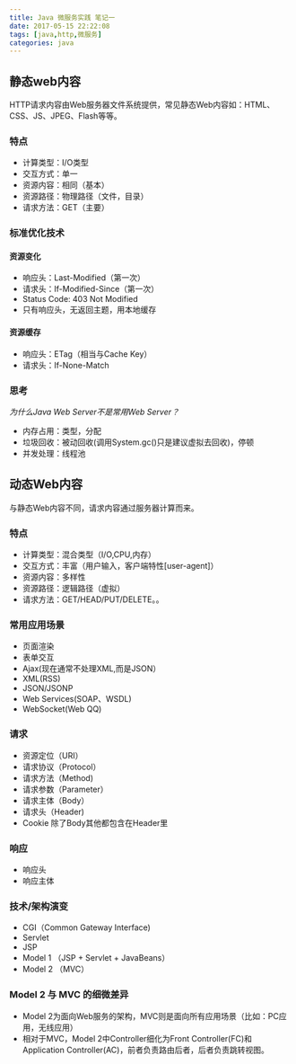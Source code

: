 ```yaml
---
title: Java 微服务实践 笔记一
date: 2017-05-15 22:22:08
tags: [java,http,微服务]
categories: java
---
```


## 静态web内容

HTTP请求内容由Web服务器文件系统提供，常见静态Web内容如：HTML、CSS、JS、JPEG、Flash等等。

### 特点

 - 计算类型：I/O类型
 - 交互方式：单一
 - 资源内容：相同（基本）
 - 资源路径：物理路径（文件，目录）
 - 请求方法：GET（主要）

### 标准优化技术

#### 资源变化
- 响应头：Last-Modified（第一次）
- 请求头：If-Modified-Since（第一次）
- Status Code: 403 Not Modified
- 只有响应头，无返回主题，用本地缓存

#### 资源缓存
- 响应头：ETag（相当与Cache Key）
- 请求头：If-None-Match
### 思考
*为什么Java Web Server不是常用Web Server？*

 - 内存占用：类型，分配
 - 垃圾回收：被动回收(调用System.gc()只是建议虚拟去回收)，停顿
 - 并发处理：线程池


## 动态Web内容

与静态Web内容不同，请求内容通过服务器计算而来。

### 特点

 - 计算类型：混合类型（I/O,CPU,内存）
 - 交互方式：丰富（用户输入，客户端特性[user-agent]）
 - 资源内容：多样性
 - 资源路径：逻辑路径（虚拟）
 - 请求方法：GET/HEAD/PUT/DELETE。。

### 常用应用场景
 - 页面渲染
 - 表单交互
 - Ajax(现在通常不处理XML,而是JSON）
 - XML(RSS)
 - JSON/JSONP
 - Web Services(SOAP、WSDL)
 - WebSocket(Web QQ)

### 请求
 - 资源定位（URI）
 - 请求协议（Protocol）
 - 请求方法（Method)
 - 请求参数（Parameter）
 - 请求主体（Body）
 - 请求头（Header)
 - Cookie
除了Body其他都包含在Header里

### 响应
- 响应头
- 响应主体

### 技术/架构演变

 - CGI（Common Gateway Interface)
 - Servlet
 - JSP
 - Model 1 （JSP + Servlet + JavaBeans）
 - Model 2 （MVC）

### Model 2 与 MVC 的细微差异
- Model 2为面向Web服务的架构，MVC则是面向所有应用场景（比如：PC应用，无线应用）
- 相对于MVC，Model 2中Controller细化为Front Controller(FC)和Application Controller(AC)，前者负责路由后者，后者负责跳转视图。
